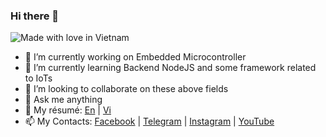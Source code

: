 ### Hi there 👋
![Made with love in Vietnam](https://madewithlove.now.sh/vn?heart=true&colorA=%23f53838&colorB=%2300cc69)
- 🔭 I’m currently working on Embedded Microcontroller
- 🌱 I’m currently learning Backend NodeJS and some framework related to IoTs
- 👯 I’m looking to collaborate on these above fields
- 💬 Ask me anything
- 📝 My résumé: [En](public/docs/EngCV_NguyenMinhTien.pdf) | [Vi](public/docs/VietCV_NguyenMinhTiens.pdf)
- 📫 My Contacts: [Facebook](https://www.facebook.com/spiderock98) | [Telegram](https://t.me/spiderock98) | [Instagram](https://www.instagram.com/spiderock98/) | [YouTube](https://www.youtube.com/channel/UCKtd98ra9ovo2HW4_UFC9Cw/videos)
